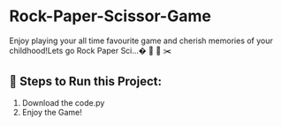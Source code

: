 # Rock-Paper-Scissor-Game
Enjoy playing your all time favourite game and cherish memories of your childhood!Lets go Rock Paper Sci...�
🗿
📝
✂️

## 👣 Steps to Run this Project:
1) Download the code.py
2) Enjoy the Game!
